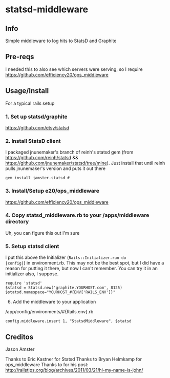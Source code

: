 # statsd-middleware

## Info

Simple middleware to log hits to StatsD and Graphite

## Pre-reqs

I needed this to also see which servers were serving, so I require <a href="https://github.com/efficiency20/ops_middleware">https://github.com/efficiency20/ops_middleware</a>

## Usage/Install

For a typical rails setup

### 1. Set up statsd/graphite

<a href="https://github.com/etsy/statsd">https://github.com/etsy/statsd</a>

### 2. Install StatsD client

I packaged jnunemaker's branch of reinh's statsd gem  (from https://github.com/reinh/statsd && https://github.com/jnunemaker/statsd/tree/mine). Just install that until reinh pulls jnunemaker's version and puts it out there

	gem install jamster-statsd # 

### 3. Install/Setup e20/ops_middleware 

<a href="https://github.com/efficiency20/ops_middleware">https://github.com/efficiency20/ops_middleware</a>


### 4. Copy statsd_middleware.rb to your /apps/middleware directory

Uh, you can figure this out I'm sure

### 5. Setup statsd client

I put this above the Initializer (<code>Rails::Initializer.run do |config|</code>) in environment.rb.  This may not be the best spot, but I did have a reason for putting it there, but now I can't remember.  You can try it in an initializer also, I suppose.

	require 'statsd'
	$statsd = Statsd.new('graphite.YOURHOST.com', 8125)
	$statsd.namespace="YOURHOST_#{ENV['RAILS_ENV']}"


6. Add the middleware to your application


/app/config/environments/#{Rails.env}.rb

	config.middleware.insert 1, "StatsdMiddleware", $statsd



## Creditos

Jason Amster

Thanks to Eric Kastner for Statsd
Thanks to Bryan Helmkamp for ops_middleware
Thanks to for his post: <a href="http://railstips.org/blog/archives/2011/03/21/hi-my-name-is-john/">http://railstips.org/blog/archives/2011/03/21/hi-my-name-is-john/</a>

